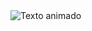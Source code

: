<img src="https://readme-typing-svg.demolab.com/?font=Iosevka&size=16&pause=1000&color=9D7CD8&center=true&vCenter=true&width=700&lines=Amante%20del%20hacking%20web%20y%20entusiasta%20del%20pentesting." alt="Texto animado" class="titulo">









